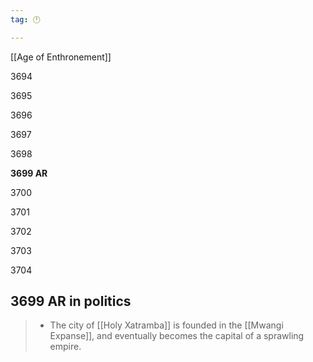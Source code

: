 ```yaml
---
tag: 🕛

---
```

[[Age of Enthronement]]


3694

3695

3696

3697

3698

**3699 AR**

3700

3701

3702

3703

3704



## 3699 AR in politics

>  - The city of [[Holy Xatramba]] is founded in the [[Mwangi Expanse]], and eventually becomes the capital of a sprawling empire.






